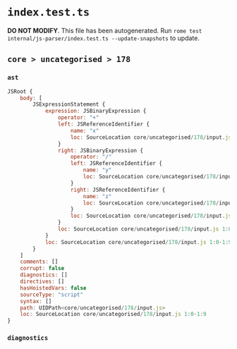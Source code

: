 # `index.test.ts`

**DO NOT MODIFY**. This file has been autogenerated. Run `rome test internal/js-parser/index.test.ts --update-snapshots` to update.

## `core > uncategorised > 178`

### `ast`

```javascript
JSRoot {
	body: [
		JSExpressionStatement {
			expression: JSBinaryExpression {
				operator: "+"
				left: JSReferenceIdentifier {
					name: "x"
					loc: SourceLocation core/uncategorised/178/input.js 1:0-1:1 (x)
				}
				right: JSBinaryExpression {
					operator: "/"
					left: JSReferenceIdentifier {
						name: "y"
						loc: SourceLocation core/uncategorised/178/input.js 1:4-1:5 (y)
					}
					right: JSReferenceIdentifier {
						name: "z"
						loc: SourceLocation core/uncategorised/178/input.js 1:8-1:9 (z)
					}
					loc: SourceLocation core/uncategorised/178/input.js 1:4-1:9
				}
				loc: SourceLocation core/uncategorised/178/input.js 1:0-1:9
			}
			loc: SourceLocation core/uncategorised/178/input.js 1:0-1:9
		}
	]
	comments: []
	corrupt: false
	diagnostics: []
	directives: []
	hasHoistedVars: false
	sourceType: "script"
	syntax: []
	path: UIDPath<core/uncategorised/178/input.js>
	loc: SourceLocation core/uncategorised/178/input.js 1:0-1:9
}
```

### `diagnostics`

```

```
